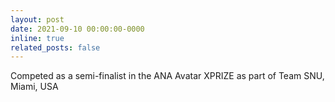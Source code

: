 ```yaml
---
layout: post
date: 2021-09-10 00:00:00-0000
inline: true
related_posts: false
---
```


Competed as a semi-finalist in the ANA Avatar XPRIZE as part of Team SNU, Miami, USA

